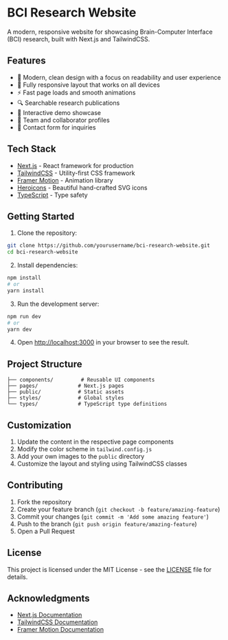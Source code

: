 # BCI Research Website

A modern, responsive website for showcasing Brain-Computer Interface (BCI) research, built with Next.js and TailwindCSS.

## Features

- 🎨 Modern, clean design with a focus on readability and user experience
- 📱 Fully responsive layout that works on all devices
- ⚡ Fast page loads and smooth animations
- 🔍 Searchable research publications
- 🎥 Interactive demo showcase
- 👥 Team and collaborator profiles
- 📝 Contact form for inquiries

## Tech Stack

- [Next.js](https://nextjs.org/) - React framework for production
- [TailwindCSS](https://tailwindcss.com/) - Utility-first CSS framework
- [Framer Motion](https://www.framer.com/motion/) - Animation library
- [Heroicons](https://heroicons.com/) - Beautiful hand-crafted SVG icons
- [TypeScript](https://www.typescriptlang.org/) - Type safety

## Getting Started

1. Clone the repository:
```bash
git clone https://github.com/yourusername/bci-research-website.git
cd bci-research-website
```

2. Install dependencies:
```bash
npm install
# or
yarn install
```

3. Run the development server:
```bash
npm run dev
# or
yarn dev
```

4. Open [http://localhost:3000](http://localhost:3000) in your browser to see the result.

## Project Structure

```
├── components/         # Reusable UI components
├── pages/             # Next.js pages
├── public/            # Static assets
├── styles/            # Global styles
└── types/             # TypeScript type definitions
```

## Customization

1. Update the content in the respective page components
2. Modify the color scheme in `tailwind.config.js`
3. Add your own images to the `public` directory
4. Customize the layout and styling using TailwindCSS classes

## Contributing

1. Fork the repository
2. Create your feature branch (`git checkout -b feature/amazing-feature`)
3. Commit your changes (`git commit -m 'Add some amazing feature'`)
4. Push to the branch (`git push origin feature/amazing-feature`)
5. Open a Pull Request

## License

This project is licensed under the MIT License - see the [LICENSE](LICENSE) file for details.

## Acknowledgments

- [Next.js Documentation](https://nextjs.org/docs)
- [TailwindCSS Documentation](https://tailwindcss.com/docs)
- [Framer Motion Documentation](https://www.framer.com/docs/) 